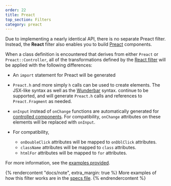 ```yaml
---
order: 22
title: Preact
top_section: Filters
category: preact
---
```


Due to implementing a nearly identical API, there is no separate Preact
filter.  Instead, the **React** filter also enables you to build
[Preact](https://preactjs.com/) components.

When a class definition is encountered that derives from either `Preact` or
`Preact::Controller`, all of the transformations defined by the [React
filter](./react) will be applied with the following differences:

 * An `import` statement for Preact will be generated

 * `Preact.h` and more simply `h` calls can be used to create elements.  The
   JSX-like syntax as well as the [Wunderbar](https://github.com/rubys/wunderbar#readme) syntax.
   continue to be supported, and will generate `Preact.h` calls and references to
   `Preact.Fragment` as needed.

 * `onInput` instead of `onChange` functions are automatically generated for
   [controlled components](https://reactjs.org/docs/forms.html#controlled-components).
   For compatibility, `onChange` attributes on these elements will be replaced
   with `onInput`.

 * For compatibility,
     * `onDoubleClick` attributes will be mapped to `onDblClick` attributes.
     * `className` attributes will be mapped to `class` attributes.
     * `htmlFor` attributes will be mapped to `for` attributes.

For more information, see the [examples provided](../../examples/preact).

{% rendercontent "docs/note", extra_margin: true %}
More examples of how this filter works are in the 
[specs file](https://github.com/ruby2js/ruby2js/blob/master/spec/preact_spec.rb).
{% endrendercontent %}
